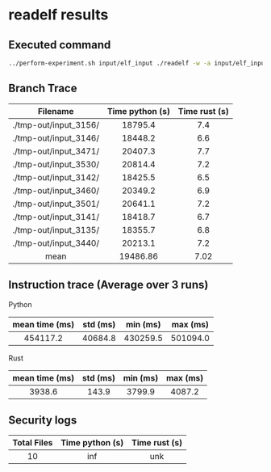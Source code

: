 # readelf results

## Executed command

```bash
../perform-experiment.sh input/elf_input ./readelf -w -a input/elf_input
```

## Branch Trace

|       Filename        | Time python (s) | Time rust (s) |
| :-------------------: | :-------------: | :-----------: |
| ./tmp-out/input_3156/ |     18795.4     |      7.4      |
| ./tmp-out/input_3146/ |     18448.2     |      6.6      |
| ./tmp-out/input_3471/ |     20407.3     |      7.7      |
| ./tmp-out/input_3530/ |     20814.4     |      7.2      |
| ./tmp-out/input_3142/ |     18425.5     |      6.5      |
| ./tmp-out/input_3460/ |     20349.2     |      6.9      |
| ./tmp-out/input_3501/ |     20641.1     |      7.2      |
| ./tmp-out/input_3141/ |     18418.7     |      6.7      |
| ./tmp-out/input_3135/ |     18355.7     |      6.8      |
| ./tmp-out/input_3440/ |     20213.1     |      7.2      |
|         mean          |    19486.86     |     7.02      |

## Instruction trace (Average over 3 runs)

Python

| mean time (ms) | std (ms) | min (ms) | max (ms) |
| :------------: | :------: | :------: | :------: |
|    454117.2    | 40684.8  | 430259.5 | 501094.0 |

Rust

| mean time (ms) | std (ms) | min (ms) | max (ms) |
| :------------: | :------: | :------: | :------: |
|     3938.6     |  143.9   |  3799.9  |  4087.2  |

## Security logs

| Total Files | Time python (s) | Time rust (s) |
| :---------: | :-------------: | :-----------: |
|     10      |       inf       |      unk      |
